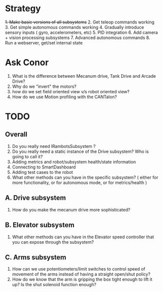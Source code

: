 # Strategy

~~1. Make basic versions of all subsystems~~ 
2. Get teleop commands working
3. Get simple autonomous commands working
4. Gradually introduce sensory inputs ( gyro, accelerometers, etc)
5. PID integration
6. Add camera + vision processing subsystems
7. Advanced autonomous commands 
8. Run a webserver, get/set internal state

# Ask Conor

1. What is the difference between Mecanum drive, Tank Drive and Arcade Drive?
2. Why do we "invert" the motors?
3. how do we set field oriented view v/s robot oriented view?
4. How do we use Motion profiling with the CANTalon?

# TODO

## Overall

1. Do you really need IRambotsSubsystem ?
2. Do you really need a static instance of the Drive subsystem? Who is going to call it?
3. Adding metrics and robot/subsystem health/state information
4. Connecting to SmartDashboard
5. Adding test cases to the robot 
6. What other methods can you have in the specific subsystem? ( either for more functionality, or for autonomous mode, or for metrics/health )

## A. Drive subsystem

1. How do you make the mecanum drive more sophisticated?

## B. Elevator subsystem

1. What other methods can you have in the Elevator speed controller that you can expose through the subsystem?

## C. Arms subsystem

1. How can we use potentiometers/limit switches to control speed of movement of the arms instead of having a straight open/shut policy?
2. How do we know that the arm is gripping the box tight enough to lift it up? Is the shut solenoid function enough?